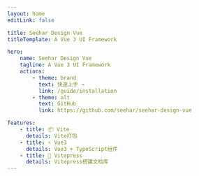 ```yaml
---
layout: home
editLink: false

title: Seehar Design Vue
titleTemplate: A Vue 3 UI Framework

hero:
    name: Seehar Design Vue
    tagline: A Vue 3 UI Framework
    actions:
        - theme: brand
          text: 快速上手 →
          link: /guide/installation
        - theme: alt
          text: GitHub
          link: https://github.com/seehar/seehar-design-vue

features:
    - title: 📦 Vite
      details: Vite打包
    - title: ⚡️ Vue3
      details: Vue3 + TypeScript组件
    - title: 📃 Vitepress
      details: Vitepress搭建文档库
---
```

